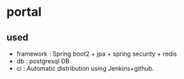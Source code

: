 # portal
## used
- framework : Spring boot2 + jpa + spring security + redis 
- db : postgresql DB 
- ci : Automatic distribution using Jenkins+github.
